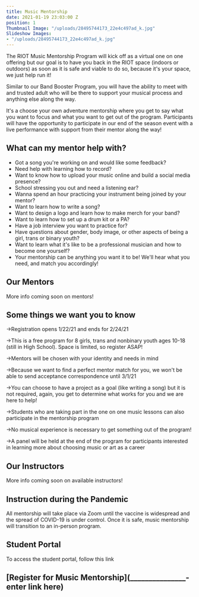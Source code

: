 ```yaml
---
title: Music Mentorship
date: 2021-01-19 23:03:00 Z
position: 1
Thumbnail Image: "/uploads/28495744173_22e4c497ad_k.jpg"
Slideshow Images:
- "/uploads/28495744173_22e4c497ad_k.jpg"
---
```


The RIOT Music Mentorship Program will kick off as a virtual one on one offering but our goal is to have you back in the RIOT space (indoors or outdoors) as soon as it is safe and viable to do so, because it's your space, we just help run it!

Similar to our Band Booster Program, you will have the ability to meet with and trusted adult who will be there to support your musical process and anything else along the way. 

It's a choose your own adventure mentorship where you get to say what you want to focus and what you want to get out of the program. Participants will have the opportunity to participate in our end of the season event with a live performance with support from their mentor along the way!

## What can my mentor help with?

* Got a song you're working on and would like some feedback? 
* Need help with learning how to record?
* Want to know how to upload your music online and build a social media presence? 
* School stressing you out and need a listening ear?
* Wanna spend an hour practicing your instrument being joined by your mentor? 
* Want to learn how to write a song? 
* Want to design a logo and learn how to make merch for your band? 
* Want to learn how to set up a drum kit or a PA?  
* Have a job interview you want to practice for? 
* Have questions about gender, body image, or other aspects of being a girl, trans or binary youth? 
* Want to learn what it's like to be a professional musician and how to become one yourself?
* Your mentorship can be anything you want it to be! We'll hear what you need, and match you accordingly!

## Our Mentors

More info coming soon on mentors!

## Some things we want you to know

->Registration opens 1/22/21 and ends for 2/24/21

->This is a free program for 8 girls, trans and nonbinary youth ages 10-18 (still in High School). Space is limited, so register ASAP!

->Mentors will be chosen with your identity and needs in mind

->Because we want to find a perfect mentor match for you, we won't be able to send acceptance correspondence until 3/1/21

->You can choose to have a project as a goal (like writing a song) but it is not required, again, you get to determine what works for you and we are here to help!

->Students who are taking part in the one on one music lessons can also participate in the mentorship program

->No musical experience is necessary to get something out of the program!

->A panel will be held at the end of the program for participants interested in learning more about choosing music or art as a career


## Our Instructors

More info coming soon on available instructors! 


## Instruction during the Pandemic

All mentorship will take place via Zoom until the vaccine is widespread and the spread of COVID-19 is under control. Once it is safe, music mentorship will transition to an in-person program. 

## Student Portal

To access the student portal, follow this link

## [Register for Music Mentorship](_______________- enter link here)